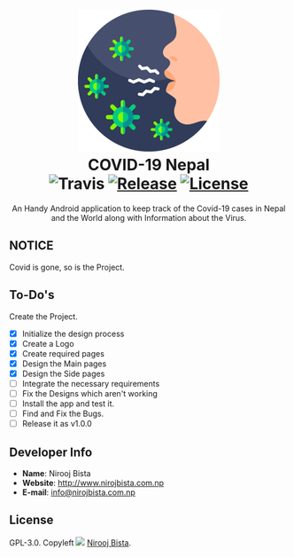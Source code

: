 <h1 align="center">
  <br>
  <img height="256" width="256" src="https://github.com/nirooj56/covidnepalinfo/blob/master/resources/icon.png" alt="COVID-19 Nepal">
  <br>
  COVID-19 Nepal
  <br>
   <img src="https://img.shields.io/travis/nirooj56/covidnepalinfo?style=for-the-badge" alt="Travis">
  <a href="https://github.com/nirooj56/covidnepalinfo/releases"><img src="https://img.shields.io/github/v/release/nirooj56/covidnepalinfo?include_prereleases&style=for-the-badge" alt="Release"></a>
  <a href="https://github.com/nirooj56/nepaliunicode/blob/master/Licence"><img src="https://img.shields.io/github/license/nirooj56/covidnepalinfo?style=for-the-badge" alt="License"></a>
  <br>
</h1>

<p align="center">An Handy Android application to keep track of the Covid-19 cases in Nepal and the World along with Information about the Virus.</p>

## NOTICE 
Covid is gone, so is the Project.

## To-Do's

Create the Project.

- [x] Initialize the design process
- [x] Create a Logo
- [x] Create required pages
- [x] Design the Main pages
- [x] Design the Side pages
- [ ] Integrate the necessary requirements
- [ ] Fix the Designs which aren't working
- [ ] Install the app and test it.
- [ ] Find and Fix the Bugs.
- [ ] Release it as v1.0.0

## Developer Info

- **Name**: Nirooj Bista
- **Website**: http://www.nirojbista.com.np
- **E-mail**: info@nirojbista.com.np

## License

GPL-3.0. Copyleft <img src="https://img.icons8.com/ios/15/000000/copyleft.png"/> [Nirooj Bista](https://nirojbista.com.np).
